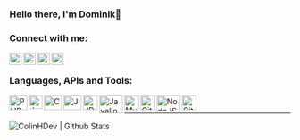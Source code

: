 ### Hello there, I'm Dominik👋

### Connect with me:

[<img align="left" alt="dominikdev | GitHub" width="22px" src="https://cdn.jsdelivr.net/npm/simple-icons@v3/icons/github.svg" />][github]
[<img align="left" alt="dominikdev | Discord" width="22px" src="https://cdn.jsdelivr.net/npm/simple-icons@v3/icons/discord.svg" />][discord]
[<img align="left" alt="dominikdev | Twitter" width="22px" src="https://cdn.jsdelivr.net/npm/simple-icons@v3/icons/twitter.svg" />][twitter]
[<img align="left" alt="dominikdev | Homepage" width="22px" src="https://cdn.jsdelivr.net/npm/simple-icons@3.6.0/icons/homeassistant.svg" />][homepage]

<br />

### Languages, APIs and Tools:

[<img align="left" alt="PHP" width="32px" height="26px" src="https://upload.wikimedia.org/wikipedia/commons/thumb/2/27/PHP-logo.svg/1024px-PHP-logo.svg.png" />](https://php.net)
[<img align="left" alt="JavaScript" width="24px" height="24px" src="https://upload.wikimedia.org/wikipedia/commons/thumb/9/99/Unofficial_JavaScript_logo_2.svg/1024px-Unofficial_JavaScript_logo_2.svg.png" />](https://www.javascript.com/)
[<img align="left" alt="C++" width="32px" height="26px" src="https://upload.wikimedia.org/wikipedia/commons/thumb/1/18/ISO_C%2B%2B_Logo.svg/225px-ISO_C%2B%2B_Logo.svg.png" />](https://de.wikipedia.org/wiki/C%2B%2B)
[<img align="left" alt="Java" width="32px" height="26px" src="https://www.ispirer.net/images/java-logo.png" />](https://www.java.com/)
[<img align="left" alt="JDA" width="26px" src="https://avatars0.githubusercontent.com/u/26359291?s=200&v=4" />](https://github.com/DV8FromTheWorld/JDA)
[<img align="left" alt="Javalin" width="42px" height="32px" src="https://javalin.io/img/javalin.png" />](https://javalin.io/)
[<img align="left" alt="MySQL" width="26px" height="26px" src="https://upload.wikimedia.org/wikipedia/de/d/dd/MySQL_logo.svg" />](https://www.mysql.com)
[<img align="left" alt="Git" width="26px" src="https://www.netways.de/wp-content/uploads/2014/02/Git-Icon-1788C.png" />](https://git-scm.com/)
[<img align="left" alt="NodeJS" width="42px" height="28px" src="https://cdn.pixabay.com/photo/2015/04/23/17/41/node-js-736399_960_720.png" />](https://nodejs.org)

[<img align="left" alt="Git" width="26px" src="https://www.netways.de/wp-content/uploads/2014/02/Git-Icon-1788C.png" />](https://git-scm.com/)



<br />



___

<img align="left" alt="ColinHDev | Github Stats" src="https://github-readme-stats.vercel.app/api?username=dominikdev-m&count_private=true&show_icons=true&hide_border=true&theme=cobalt" />


[github]: https://github.com/dominikdev-m
[twitter]: https://twitter.com/dominikdevde
[youtube]: https://youtube.com/ColinHDev
[discord]: https://hastebin.com/idugahefit.shell
[homepage]: https://dominikdev.de
